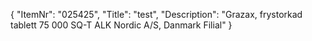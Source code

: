 {
  "ItemNr": "025425",
  "Title": "test",
  "Description": "Grazax, frystorkad tablett 75 000 SQ-T ALK Nordic A/S, Danmark Filial"
}